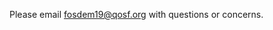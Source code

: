 

Please email <a
href="mailto:fosdem19@qosf.org">fosdem19@qosf.org</a>
with questions or concerns.
